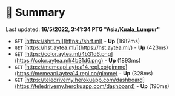 # 📖 Summary
Last updated: **16/5/2022, 3:41:34 PTG "Asia/Kuala_Lumpur"**

- `GET` [https://shrt.ml](https://shrt.ml) - **Up** (1682ms)
- `GET` [https://hst.aytea.ml/](https://hst.aytea.ml/) - **Up** (423ms)
- `GET` [https://color.aytea.ml/4b31d6.png](https://color.aytea.ml/4b31d6.png) - **Up** (1893ms)
- `GET` [https://memeapi.aytea14.repl.co/gimme](https://memeapi.aytea14.repl.co/gimme) - **Up** (328ms)
- `GET` [https://teledrivemy.herokuapp.com/dashboard](https://teledrivemy.herokuapp.com/dashboard) - **Up** (190ms)
